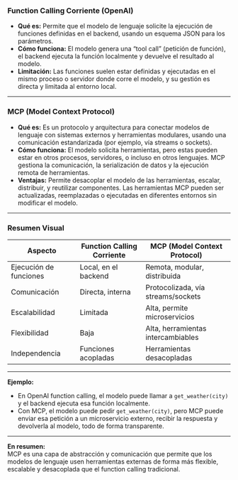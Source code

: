 

### Function Calling Corriente (OpenAI)
- **Qué es:** Permite que el modelo de lenguaje solicite la ejecución de funciones definidas en el backend, usando un esquema JSON para los parámetros.
- **Cómo funciona:** El modelo genera una “tool call” (petición de función), el backend ejecuta la función localmente y devuelve el resultado al modelo.
- **Limitación:** Las funciones suelen estar definidas y ejecutadas en el mismo proceso o servidor donde corre el modelo, y su gestión es directa y limitada al entorno local.

---

### MCP (Model Context Protocol)
- **Qué es:** Es un protocolo y arquitectura para conectar modelos de lenguaje con sistemas externos y herramientas modulares, usando una comunicación estandarizada (por ejemplo, vía streams o sockets).
- **Cómo funciona:** El modelo solicita herramientas, pero estas pueden estar en otros procesos, servidores, o incluso en otros lenguajes. MCP gestiona la comunicación, la serialización de datos y la ejecución remota de herramientas.
- **Ventajas:** Permite desacoplar el modelo de las herramientas, escalar, distribuir, y reutilizar componentes. Las herramientas MCP pueden ser actualizadas, reemplazadas o ejecutadas en diferentes entornos sin modificar el modelo.

---

### Resumen Visual

| Aspecto                | Function Calling Corriente | MCP (Model Context Protocol)      |
|------------------------|---------------------------|-----------------------------------|
| Ejecución de funciones | Local, en el backend      | Remota, modular, distribuida      |
| Comunicación           | Directa, interna          | Protocolizada, vía streams/sockets|
| Escalabilidad          | Limitada                  | Alta, permite microservicios      |
| Flexibilidad           | Baja                      | Alta, herramientas intercambiables|
| Independencia          | Funciones acopladas       | Herramientas desacopladas         |

---

**Ejemplo:**  
- En OpenAI function calling, el modelo puede llamar a `get_weather(city)` y el backend ejecuta esa función localmente.
- Con MCP, el modelo puede pedir `get_weather(city)`, pero MCP puede enviar esa petición a un microservicio externo, recibir la respuesta y devolverla al modelo, todo de forma transparente.

---

**En resumen:**  
MCP es una capa de abstracción y comunicación que permite que los modelos de lenguaje usen herramientas externas de forma más flexible, escalable y desacoplada que el function calling tradicional.